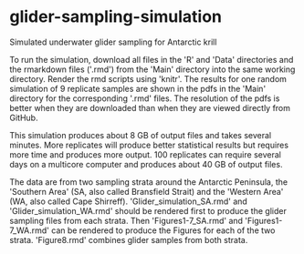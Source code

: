 # glider-sampling-simulation
Simulated underwater glider sampling for Antarctic krill

To run the simulation, download all files in the 'R' and 'Data' directories and the rmarkdown files ('.rmd') from the 'Main' directory into the same working directory. Render the rmd scripts using 'knitr'. The results for one random simulation of 9 replicate samples are shown in the pdfs in the 'Main' directory for the corresponding '.rmd' files. The resolution of the pdfs is better when they are downloaded than when they are viewed directly from GitHub. 

This simulation produces about 8 GB of output files and takes several minutes. More replicates will produce better statistical results but requires more time and produces more output. 100 replicates can require several days on a multicore computer and produces about 40 GB of output files.

The data are from two sampling strata around the Antarctic Peninsula, the 'Southern Area' (SA, also called Bransfield Strait) and the 'Western Area' (WA, also called Cape Shirreff). 'Glider_simulation_SA.rmd' and 'Glider_simulation_WA.rmd' should be rendered first to produce the glider sampling files from each strata. Then 'Figures1-7_SA.rmd' and 'Figures1-7_WA.rmd' can be rendered to produce the Figures for each of the two strata. 'Figure8.rmd' combines glider samples from both strata.
